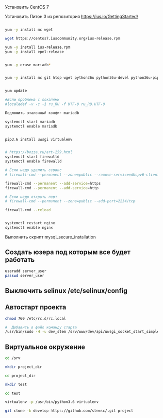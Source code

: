 Установить CentOS 7

Установить Питон 3 из репозитория https://ius.io/GettingStarted/
```bash

yum -y install mc wget

wget https://centos7.iuscommunity.org/ius-release.rpm

yum -y install ius-release.rpm
yum -y install epel-release


yum -y erase mariadb*


yum -y install mc git htop wget python36u python36u-devel python36u-pip net-tools gcc mariadb101u-devel mariadb101u-server mariadb101u kernel-devel unzip psmisc libxml2-devel libxslt-devel libmemcached-devel nginx npm httpd-tools pigz memcached pv iotop atop  pbzip2  p7zip


yum update

#Если проблема с локалями 
#localedef -v -c -i ru_RU -f UTF-8 ru_RU.UTF-8

Подложить эталонный конфиг mariadb

systemctl start mariadb
systemctl enable mariadb


pip3.6 install uwsgi virtualenv


# https://bozza.ru/art-259.html
systemctl start firewalld
systemctl enable firewalld

# Если надо удалить сервис
# firewall-cmd --permanent --zone=public --remove-service=dhcpv6-client

firewall-cmd --permanent --add-service=https
firewall-cmd --permanent --add-service=http

# Если надо открыть порт
# firewall-cmd --permanent --zone=public --add-port=2234/tcp

firewall-cmd --reload


systemctl restart nginx
systemctl enable nginx
```


Выполнить скрипт mysql_secure_installation


## Создать юзера под которым все будет работать
```bash
useradd server_user
passwd server_user
```


## Выключить selinux /etc/selinux/config


## Автостарт проекта
```bash
chmod 760 /etc/rc.d/rc.local

#  Добавить в файл команду старта
/usr/bin/sudo -H -u dev_stem /srv/www/dev/api/uwsgi_socket_start_simple.sh -d
```


## Виртуальное окружение

```bash
cd /srv

mkdir project_dir

cd project_dir

mkdir test

cd test

virtualenv -p /usr/bin/python3.6 virtualenv

git clone -b develop https://github.com/stemsc/.git project

```
